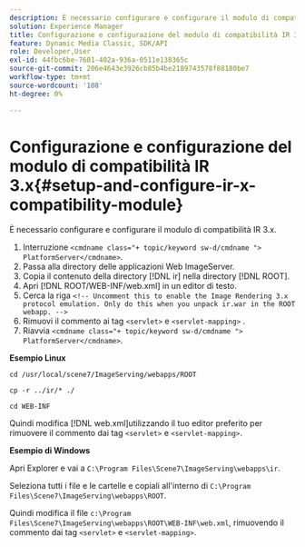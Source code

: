 ```yaml
---
description: È necessario configurare e configurare il modulo di compatibilità IR 3.x.
solution: Experience Manager
title: Configurazione e configurazione del modulo di compatibilità IR 3.x
feature: Dynamic Media Classic, SDK/API
role: Developer,User
exl-id: 44fbc6be-7681-402a-936a-0511e138365c
source-git-commit: 206e4643e3926cb85b4be2189743578f88180be7
workflow-type: tm+mt
source-wordcount: '108'
ht-degree: 0%

---
```


# Configurazione e configurazione del modulo di compatibilità IR 3.x{#setup-and-configure-ir-x-compatibility-module}

È necessario configurare e configurare il modulo di compatibilità IR 3.x.

1. Interruzione `<cmdname class="+ topic/keyword sw-d/cmdname ">  PlatformServer</cmdname>`.
1. Passa alla directory delle applicazioni Web ImageServer.
1. Copia il contenuto della directory [!DNL ir] nella directory [!DNL ROOT].
1. Apri [!DNL ROOT/WEB-INF/web.xml] in un editor di testo.
1. Cerca la riga `<!-- Uncomment this to enable the Image Rendering 3.x protocol emulation. Only do this when you unpack ir.war in the ROOT webapp. -->`
1. Rimuovi il commento ai tag `<servlet>` e `<servlet-mapping>` .
1. Riavvia `<cmdname class="+ topic/keyword sw-d/cmdname ">  PlatformServer</cmdname>`.

**Esempio Linux**

`cd /usr/local/scene7/ImageServing/webapps/ROOT`

`cp -r ../ir/* ./`

`cd WEB-INF`

Quindi modifica [!DNL web.xml]utilizzando il tuo editor preferito per rimuovere il commento dai tag `<servlet>` e `<servlet-mapping>`.

**Esempio di Windows**

Apri Explorer e vai a `C:\Program Files\Scene7\ImageServing\webapps\ir`.

Seleziona tutti i file e le cartelle e copiali all&#39;interno di `C:\Program Files\Scene7\ImageServing\webapps\ROOT`.

Quindi modifica il file `c:\Program Files\Scene7\ImageServing\webapps\ROOT\WEB-INF\web.xml`, rimuovendo il commento dai tag `<servlet>` e `<servlet-mapping>`.
